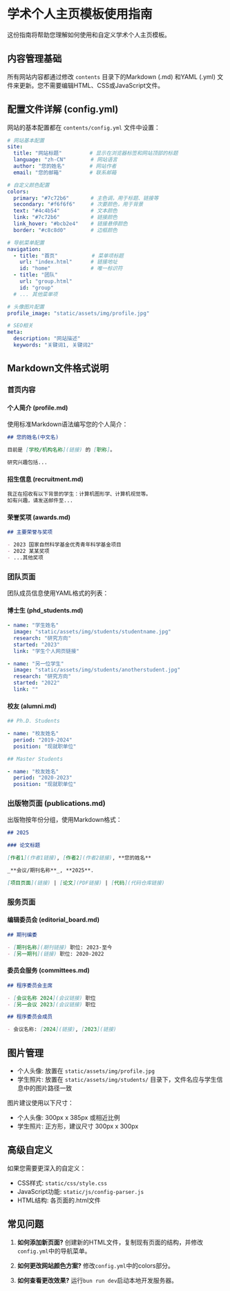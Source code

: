 # 学术个人主页模板使用指南

这份指南将帮助您理解如何使用和自定义学术个人主页模板。

## 内容管理基础

所有网站内容都通过修改 `contents` 目录下的Markdown (.md) 和YAML (.yml) 文件来更新。您不需要编辑HTML、CSS或JavaScript文件。

## 配置文件详解 (config.yml)

网站的基本配置都在 `contents/config.yml` 文件中设置：

```yaml
# 网站基本配置
site:
  title: "网站标题"         # 显示在浏览器标签和网站顶部的标题
  language: "zh-CN"        # 网站语言
  author: "您的姓名"        # 网站作者
  email: "您的邮箱"         # 联系邮箱

# 自定义颜色配置
colors:
  primary: "#7c72b6"       # 主色调，用于标题、链接等
  secondary: "#f6f6f6"     # 次要颜色，用于背景
  text: "#4c4b54"          # 文本颜色
  link: "#7c72b6"          # 链接颜色
  link_hover: "#bcb2e4"    # 链接悬停颜色
  border: "#c8c8d0"        # 边框颜色

# 导航菜单配置
navigation:
  - title: "首页"           # 菜单项标题
    url: "index.html"      # 链接地址
    id: "home"             # 唯一标识符
  - title: "团队"
    url: "group.html"
    id: "group"
  # ... 其他菜单项

# 头像图片配置
profile_image: "static/assets/img/profile.jpg"

# SEO相关
meta:
  description: "网站描述"
  keywords: "关键词1, 关键词2"
```

## Markdown文件格式说明

### 首页内容

#### 个人简介 (profile.md)

使用标准Markdown语法编写您的个人简介：

```markdown
## 您的姓名(中文名)

目前是 [学校/机构名称](链接) 的 [职称]。

研究兴趣包括...
```

#### 招生信息 (recruitment.md)

```markdown
我正在招收有以下背景的学生：计算机图形学、计算机视觉等。
如有兴趣，请发送邮件至...
```

#### 荣誉奖项 (awards.md)

```markdown
## 主要荣誉与奖项

- 2023 国家自然科学基金优秀青年科学基金项目
- 2022 某某奖项
- ...其他奖项
```

### 团队页面

团队成员信息使用YAML格式的列表：

#### 博士生 (phd_students.md)

```yaml
- name: "学生姓名"
  image: "static/assets/img/students/studentname.jpg"
  research: "研究方向"
  started: "2023"
  link: "学生个人网页链接"

- name: "另一位学生"
  image: "static/assets/img/students/anotherstudent.jpg"
  research: "研究方向"
  started: "2022"
  link: ""
```

#### 校友 (alumni.md)

```yaml
## Ph.D. Students

- name: "校友姓名"
  period: "2019-2024"
  position: "现就职单位"

## Master Students

- name: "校友姓名"
  period: "2020-2023"
  position: "现就职单位"
```

### 出版物页面 (publications.md)

出版物按年份分组，使用Markdown格式：

```markdown
## 2025

### 论文标题

[作者1](作者1链接), [作者2](作者2链接), **您的姓名**

_**会议/期刊名称**_, **2025**.

[项目页面](链接) | [论文](PDF链接) | [代码](代码仓库链接)
```

### 服务页面

#### 编辑委员会 (editorial_board.md)

```markdown
## 期刊编委

- [期刊名称](期刊链接) 职位: 2023-至今
- [另一期刊](链接) 职位: 2020-2022
```

#### 委员会服务 (committees.md)

```markdown
## 程序委员会主席

- [会议名称 2024](会议链接) 职位
- [另一会议 2023](会议链接) 职位

## 程序委员会成员

- 会议名称: [2024](链接), [2023](链接)
```

## 图片管理

- 个人头像: 放置在 `static/assets/img/profile.jpg`
- 学生照片: 放置在 `static/assets/img/students/` 目录下，文件名应与学生信息中的图片路径一致

图片建议使用以下尺寸：
- 个人头像: 300px x 385px 或相近比例
- 学生照片: 正方形，建议尺寸 300px x 300px

## 高级自定义

如果您需要更深入的自定义：

- CSS样式: `static/css/style.css`
- JavaScript功能: `static/js/config-parser.js`
- HTML结构: 各页面的.html文件

## 常见问题

1. **如何添加新页面?**
   创建新的HTML文件，复制现有页面的结构，并修改`config.yml`中的导航菜单。

2. **如何更改网站颜色方案?**
   修改`config.yml`中的colors部分。

3. **如何查看更改效果?**
   运行`bun run dev`启动本地开发服务器。
